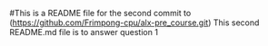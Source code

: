 #This is a README file for the second commit to (https://github.com/Frimpong-cpu/alx-pre_course.git)
This second README.md file is to answer question 1
